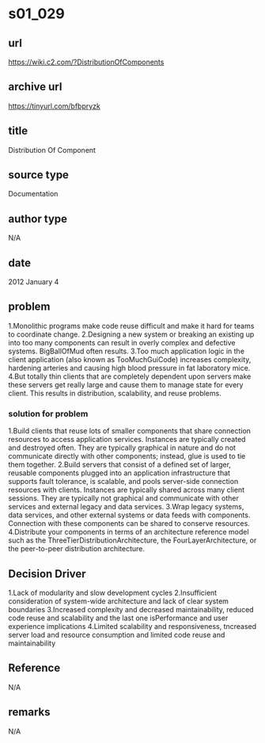 # s01_029

## url
https://wiki.c2.com/?DistributionOfComponents

## archive url
https://tinyurl.com/bfbpryzk

## title
Distribution Of Component

## source type
Documentation 

## author type
N/A
## date
2012 January 4

## problem
1.Monolithic programs make code reuse difficult and make it hard for teams to coordinate change.
2.Designing a new system or breaking an existing up into too many components can result in overly complex and defective systems. BigBallOfMud often results.
3.Too much application logic in the client application (also known as TooMuchGuiCode) increases complexity, hardening arteries and causing high blood pressure in fat laboratory mice.
4.But totally thin clients that are completely dependent upon servers make these servers get really large and cause them to manage state for every client. This results in distribution, scalability, and reuse problems.

### solution for problem 
1.Build clients that reuse lots of smaller components that share connection resources to access application services. Instances are typically created and destroyed often. They are typically graphical in nature and do not communicate directly with other components; instead, glue is used to tie them together.
2.Build servers that consist of a defined set of larger, reusable components plugged into an application infrastructure that supports fault tolerance, is scalable, and pools server-side connection resources with clients. Instances are typically shared across many client sessions. They are typically not graphical and communicate with other services and external legacy and data services.
3.Wrap legacy systems, data services, and other external systems or data feeds with components. Connection with these components can be shared to conserve resources.
4.Distribute your components in terms of an architecture reference model such as the ThreeTierDistributionArchitecture, the FourLayerArchitecture, or the peer-to-peer distribution architecture.

## Decision Driver
1.Lack of modularity and slow development cycles
2.Insufficient consideration of system-wide architecture and lack of clear system boundaries
3.Increased complexity and decreased maintainability, reduced code reuse and scalability and the last one isPerformance and user experience implications
4.Limited scalability and responsiveness, tncreased server load and resource consumption and limited code reuse and maintainability

## Reference
N/A

## remarks
N/A